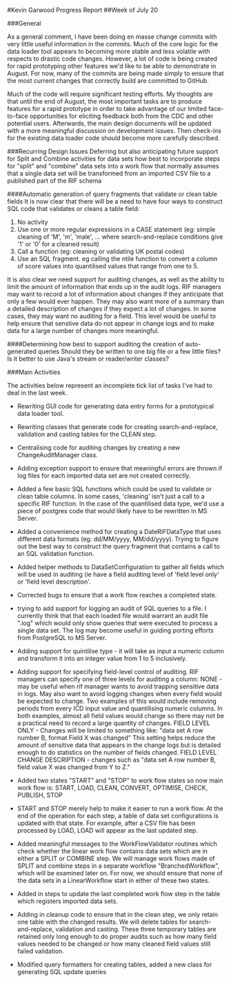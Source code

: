 #Kevin Garwood Progress Report
##Week of July 20

###General

As a general comment, I have been doing en masse change commits with very little useful information in the commits.  Much of the core logic for the data loader tool appears to becoming more stable and less volatile with respects to drastic code changes.  However, a lot of code is being created for rapid prototyping other features we'd like to be able to demonstrate in August.  For now, many of the commits are being made simply to ensure that the most current changes that correctly build are committed to GitHub.

Much of the code will require significant testing efforts.  My thoughts are that until the end of August, the most important tasks are to produce features for a rapid prototype in order to take advantage of our limited face-to-face opportunities for eliciting feedback both from the CDC and other potential users.  Afterwards, the main design documents will be updated with a more meaningful discussion on development issues.  Then check-ins for the existing data loader code should become more carefully described.
 

###Recurring Design Issues
Deferring but also anticipating future support for Split and Combine activities for data sets
how best to incorporate steps for "split" and "combine" data sets into a work flow that normally assumes that a single data set will be transformed from an imported CSV file to a published part of the RIF schema


####Automatic generation of query fragments that validate or clean table fields
It is now clear that there will be a need to have four ways to construct SQL code that validates or cleans a table field:
1. No activity
2. Use one or more regular expressions in a CASE statement (eg: simple cleaning of 'M', 'm', 'male', ... where search-and-replace conditions give '1' or '0' for a cleaned result)
3. Call a function (eg: cleaning or validating UK postal codes)
4. Use an SQL fragment.  eg calling the ntile function to convert a column of score values into quantilised values that range from one to 5.

It is also clear we need support for auditing changes, as well as the ability to limit the amount of information that ends up in the audit logs.  RIF managers may want to record a lot of information about changes if they anticipate that only a few would ever happen.  They may also want more of a summary than a detailed description of changes if they expect a lot of changes.  In some cases, they may want no auditing for a field.  This level would be useful to help ensure that senstive data do not appear in change logs and to make data for a large number of changes more meaningful.

####Determining how best to support auditing the creation of auto-generated queries
Should they be written to one big file or a few little files? Is it better to use Java's stream or reader/writer classes?


###Main Activities

The activities below represent an incomplete tick list of tasks I've had to deal in the last week.

* Rewriting GUI code for generating data entry forms for a prototypical data loader tool.  


* Rewriting classes that generate code for creating search-and-replace, validation and casting tables for the CLEAN step.  

* Centralising code for auditing changes by creating a new ChangeAuditManager class.

* Adding exception support to ensure that meaningful errors are thrown if log files for each imported data set are not created correctly.

* Added a few basic SQL functions which could be used to validate or clean table columns. In some cases, 'cleaning' isn't just a call to a specific RIF function.  In the case of the quantilised data type, we'd use a piece of postgres code that would likely have to be rewritten in MS Server.  


* Added a convenience method for creating a DateRIFDataType that uses different data formats (eg: dd/MM/yyyy, MM/dd/yyyy).  Trying to figure out the best way to construct the query fragment that contains a call to an SQL validation function.  


* Added helper methods to DataSetConfiguration to gather all fields which will be used in auditing (ie have a field auditing level of 'field level only' or 'field level description'. 

* Corrected bugs to ensure that a work flow reaches a completed state.

* trying to add support for logging an audit of SQL queries to a file.  I currently think that that each loaded file would warrant an audit file ".log" which would only show queries that were executed to process a single data set.  The log may become useful in guiding porting efforts from PostgreSQL to MS Server.

* Adding support for quintilise type - it will take as input a numeric column and transform it into an integer value from 1 to 5 inclusively.

* Adding support for specifying field-level control of auditing.  RIF managers can specify one of three levels for auditing a column: 
NONE - may be useful when rif manager wants to avoid trapping sensitive data in logs.  May also want to avoid logging changes when every field would be expected to change. Two examples of this would include removing periods from every ICD input value and quantilising numeric columns.  In both examples, almost all field values would change so there may not be a practical need to record a large quantity of changes.
FIELD LEVEL ONLY - Changes will be limited to something like: "data set A row number B, format Field X was changed"  This setting helps reduce the amount of sensitive data that appears in the change logs but is detailed enough to do statistics on the number of fields changed.
FIELD LEVEL CHANGE DESCRIPTION - changes such as "data set A row number B, field value X was changed from Y to Z."

* Added two states "START" and "STOP" to work flow states so now main work flow is: START, LOAD, CLEAN, CONVERT, OPTIMISE, CHECK, PUBLISH, STOP

* START and STOP merely help to make it easier to run a work flow.  At the end of the operation for each step, a table of data set configurations is updated with that state.  For example, after a CSV file has been processed by LOAD, LOAD will appear as the last updated step.

* Added meaningful messages to the WorkFlowValidator routines which check whether the linear work flow contains data sets which are in either a SPLIT or COMBINE step.  We will manage work flows made of SPLIT and combine steps in a separate workflow "BranchedWorkflow", which will be examined later on.  For now, we should ensure that none of the data sets in a LinearWorkflow start in either of these two states.

* Added in steps to update the last completed work flow step in the table which registers imported data sets.

* Adding in cleanup code to ensure that in the clean step, we only retain one table with the changed results.  We will delete tables for search-and-replace, validation and casting.  These three temporary tables are retained only long enough to do proper audits such as how many field values needed to be changed or how many cleaned field values still failed validation.

* Modified query formatters for creating tables, added a new class for generating SQL update queries
